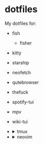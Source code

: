 
# dotfiles

My dotfiles for:

- fish
  - fisher
- kitty
- starship
- neofetch
- qutebrowser
- thefuck
- spotify-tui
- mpv
- wiki-tui

- <details>
  <summary>tmux</summary>

  - tpm
  - tmux-sensible
  - tmux-logging
  - tmux-resurrect
  - tmux-autoreload
  - tmux-mouse-swipe
  - tmux-mighty-scroll
  - tmux-menus
  - muxile
  - vim-tmux-navigator
  - tmux-yank
  - tmux-powerline
  - tmux-open-nvim
  - tmux-spotify
  </details>
- <details>
  <summary>neovim</summary>

    - lazy
  - popup
  - plenary
  - vim-closetag
  - vim-polyglot
  - nvim-autopairs
  - alpha
  - gitsigns
  - cokeline
  - persistence
  - mini
  - nvim-web-devicons
  - vim-bbye
  - lualine
  - rainbow_parentheses
  - nvim-colorizer
  - indent-blankline
  - nvim-tree
  - peek
  - kanagawa
  - onedarkpro
  - tokyonight
  - catpuccin
  - nightfox
  - vim-moonfly-colors
  - melange-nvim
  - onedarker
  - dracula
  - tokyodark
  - cmp-buffer
  - cmp-path
  - cmp-cmdline
  - nvim-cmp
  - cmp_luasnip
  - cmp-nvim-lsp
  - cmp-nvim-lua
  - luasnip
  - friendly-snippets
  - nvim-lspconfig
  - mason
  - mason-lspconfig
  - none-ls
  - presence
  - dressing
  - multicursors
  - baleia
  - image
  - core
  - modicator
  - icon-picker
  - obsidian
  - nvim-biscuits
  - acid
  - impromptu
  - jazz
  - telescope
  - telescope-media-files
  - treesitter
  - nvim-ts-rainbow
  - vim-tmux-navigator
  - codeshot
  - vim-markdown-composer
  - multicursors
  - mason-tool-installer
  - undo-tree
  - vim-tidal
  - neomake
  - octo
  - nvim-treesitter-context
  - sniprun
  - comment
  - orgmode
  - org-bullets
  - headlines
  - vim-table-mode
  - hydra
  - which-key
  - vim-godot
  - ccc
  - BQN
  - link-visitor
  </details>
